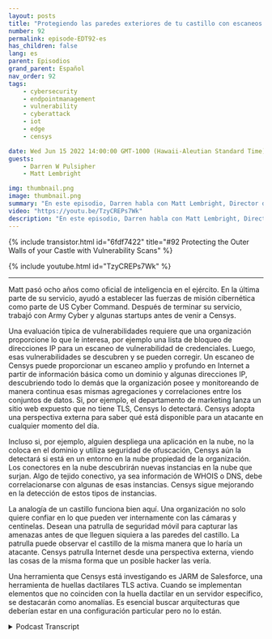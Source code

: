 ```yaml
---
layout: posts
title: "Protegiendo las paredes exteriores de tu castillo con escaneos de vulnerabilidad."
number: 92
permalink: episode-EDT92-es
has_children: false
lang: es
parent: Episodios
grand_parent: Español
nav_order: 92
tags:
    - cybersecurity
    - endpointmanagement
    - vulnerability
    - cyberattack
    - iot
    - edge
    - censys

date: Wed Jun 15 2022 14:00:00 GMT-1000 (Hawaii-Aleutian Standard Time)
guests:
    - Darren W Pulsipher
    - Matt Lembright

img: thumbnail.png
image: thumbnail.png
summary: "En este episodio, Darren habla con Matt Lembright, Director de Aplicaciones Federales, Censys, sobre cómo Censys evalúa la superficie de ataque de los dispositivos conectados a Internet, permitiendo a las organizaciones eliminar vulnerabilidades."
video: "https://youtu.be/TzyCREPs7Wk"
description: "En este episodio, Darren habla con Matt Lembright, Director de Aplicaciones Federales, Censys, sobre cómo Censys evalúa la superficie de ataque de los dispositivos conectados a Internet, permitiendo a las organizaciones eliminar vulnerabilidades."
---
```


<div>
{% include transistor.html id="6fdf7422" title="#92 Protecting the Outer Walls of your Castle with Vulnerability Scans" %}

{% include youtube.html id="TzyCREPs7Wk" %}
</div>

---

Matt pasó ocho años como oficial de inteligencia en el ejército. En la última parte de su servicio, ayudó a establecer las fuerzas de misión cibernética como parte de US Cyber Command. Después de terminar su servicio, trabajó con Army Cyber y algunas startups antes de venir a Censys.

Una evaluación típica de vulnerabilidades requiere que una organización proporcione lo que le interesa, por ejemplo una lista de bloqueo de direcciones IP para un escaneo de vulnerabilidad de credenciales. Luego, esas vulnerabilidades se descubren y se pueden corregir. Un escaneo de Censys puede proporcionar un escaneo amplio y profundo en Internet a partir de información básica como un dominio y algunas direcciones IP, descubriendo todo lo demás que la organización posee y monitoreando de manera continua esas mismas agregaciones y correlaciones entre los conjuntos de datos. Si, por ejemplo, el departamento de marketing lanza un sitio web expuesto que no tiene TLS, Censys lo detectará. Censys adopta una perspectiva externa para saber qué está disponible para un atacante en cualquier momento del día.

Incluso si, por ejemplo, alguien despliega una aplicación en la nube, no la coloca en el dominio y utiliza seguridad de ofuscación, Censys aún la detectará si está en un entorno en la nube propiedad de la organización. Los conectores en la nube descubrirán nuevas instancias en la nube que surjan. Algo de tejido conectivo, ya sea información de WHOIS o DNS, debe correlacionarse con algunas de esas instancias. Censys sigue mejorando en la detección de estos tipos de instancias.

La analogía de un castillo funciona bien aquí. Una organización no solo quiere confiar en lo que pueden ver internamente con las cámaras y centinelas. Desean una patrulla de seguridad móvil para capturar las amenazas antes de que lleguen siquiera a las paredes del castillo. La patrulla puede observar el castillo de la misma manera que lo haría un atacante. Censys patrulla Internet desde una perspectiva externa, viendo las cosas de la misma forma que un posible hacker las vería.

Una herramienta que Censys está investigando es JARM de Salesforce, una herramienta de huellas dactilares TLS activa. Cuando se implementan elementos que no coinciden con la huella dactilar en un servidor específico, se destacarán como anomalías. Es esencial buscar arquitecturas que deberían estar en una configuración particular pero no lo están.



<details>
<summary> Podcast Transcript </summary>

<p></p>

</details>
